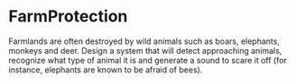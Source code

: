 # FarmProtection
Farmlands are often destroyed by wild animals such as boars, elephants, monkeys and deer. Design a system that will detect approaching animals, recognize what type of animal it is and generate a sound to scare it off (for instance, elephants are known to be afraid of bees).
